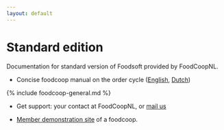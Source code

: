 ```yaml
---
layout: default
---
```

Standard edition
================

Documentation for standard version of Foodsoft provided by FoodCoopNL.

* Concise foodcoop manual on the order cycle
  ([English](documents/foodsoft-manual-foodcoop-fcnl.en.pdf),
   [Dutch](documents/foodsoft-manual-foodcoop-fcnl.nl.pdf))

{% include foodcoop-general.md %}

* Get support: your contact at FoodCoopNL, or [mail us](mailto:info@foodcoop.nl)

* [Member demonstration site](https://order.foodcoop.nl/kleingemaakt/demo)
  of a foodcoop.

